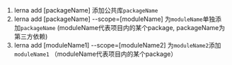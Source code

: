 1. lerna add [packageName]  添加公共库`packageName`
2. lerna add [packageName] --scope=[moduleName]  为`moduleName`单独添加`packageName` (moduleName代表项目内的某个package, packageName为第三方依赖)
2. lerna add [moduleName1] --scope=[moduleName2]  为`moduleName2`添加`moduleName1` （moduleName代表项目内的某个package）